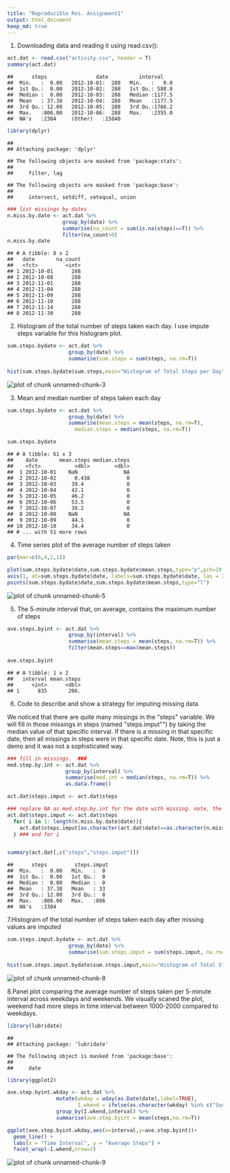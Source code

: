 ```yaml
---
title: "Reproducible Res. Assignment1"
output: html_document
keep_md: true 
---
```







1. Downloading data and reading it using read.csv():

```r
act.dat <- read.csv("activity.csv", header = T)
summary(act.dat)
```

```
##      steps                date          interval     
##  Min.   :  0.00   2012-10-01:  288   Min.   :   0.0  
##  1st Qu.:  0.00   2012-10-02:  288   1st Qu.: 588.8  
##  Median :  0.00   2012-10-03:  288   Median :1177.5  
##  Mean   : 37.38   2012-10-04:  288   Mean   :1177.5  
##  3rd Qu.: 12.00   2012-10-05:  288   3rd Qu.:1766.2  
##  Max.   :806.00   2012-10-06:  288   Max.   :2355.0  
##  NA's   :2304     (Other)   :15840
```

```r
library(dplyr)
```

```
## 
## Attaching package: 'dplyr'
```

```
## The following objects are masked from 'package:stats':
## 
##     filter, lag
```

```
## The following objects are masked from 'package:base':
## 
##     intersect, setdiff, setequal, union
```

```r
### list missings by dates
n.miss.by.date <- act.dat %>%
                  group_by(date) %>%
                  summarise(na_count = sum(is.na(steps)==T)) %>%
                  filter(na_count>0)
n.miss.by.date
```

```
## # A tibble: 8 x 2
##   date       na_count
##   <fct>         <int>
## 1 2012-10-01      288
## 2 2012-10-08      288
## 3 2012-11-01      288
## 4 2012-11-04      288
## 5 2012-11-09      288
## 6 2012-11-10      288
## 7 2012-11-14      288
## 8 2012-11-30      288
```



2. Histogram of the total number of steps taken each day. I use impute steps variable for this histogram plot.


```r
sum.steps.bydate <- act.dat %>%
                    group_by(date) %>%
                    summarise(sum.steps = sum(steps, na.rm=T))
                    
hist(sum.steps.bydate$sum.steps,main="Histogram of Total Steps per Day",col="grey",xlab="Total Steps per day")
```

![plot of chunk unnamed-chunk-3](figure/unnamed-chunk-3-1.png)

3. Mean and median number of steps taken each day


```r
sum.steps.bydate <- act.dat %>%
                    group_by(date) %>%
                    summarise(mean.steps = mean(steps, na.rm=T),
                      median.steps = median(steps, na.rm=T))

sum.steps.bydate
```

```
## # A tibble: 61 x 3
##    date       mean.steps median.steps
##    <fct>           <dbl>        <dbl>
##  1 2012-10-01    NaN               NA
##  2 2012-10-02      0.438            0
##  3 2012-10-03     39.4              0
##  4 2012-10-04     42.1              0
##  5 2012-10-05     46.2              0
##  6 2012-10-06     53.5              0
##  7 2012-10-07     38.2              0
##  8 2012-10-08    NaN               NA
##  9 2012-10-09     44.5              0
## 10 2012-10-10     34.4              0
## # ... with 51 more rows
```

4. Time series plot of the average number of steps taken


```r
par(mar=c(6,4,2,1))

plot(sum.steps.bydate$date,sum.steps.bydate$mean.steps,type="p",pch=19,xlab="Date",ylab="Average Steps",main="Average Steps Taken By Date",xaxt="n")
axis(1, at=sum.steps.bydate$date, labels=sum.steps.bydate$date, las = 2, cex.axis = 0.5)
points(sum.steps.bydate$date,sum.steps.bydate$mean.steps,type="l")
```

![plot of chunk unnamed-chunk-5](figure/unnamed-chunk-5-1.png)

5. The 5-minute interval that, on average, contains the maximum number of steps


```r
ave.steps.byint <- act.dat %>%
                    group_by(interval) %>%
                    summarise(mean.steps = mean(steps, na.rm=T)) %>%
                    filter(mean.steps==max(mean.steps))
  
ave.steps.byint
```

```
## # A tibble: 1 x 2
##   interval mean.steps
##      <int>      <dbl>
## 1      835       206.
```

6. Code to describe and show a strategy for imputing missing data

We noticed that there are quite many missings in the "steps" variable. We will fill in those missings in steps (named "steps.imput"") by taking the median value of that specific interval. If there is a missing in that specific date, then all missings in steps were in that specific date. Note, this is just a demo and it was not a sophisticated way. 


```r
### fill in missings.  ###
med.step.by.int <- act.dat %>%
                   group_by(interval) %>%
                   summarise(med.int = median(steps, na.rm=T)) %>%
                   as.data.frame()

act.dat$steps.imput <- act.dat$steps

### replace NA as med.step.by.int for the date with missing. note, the act.dat$interval order were exactly matched to med.step.by.int
act.dat$steps.imput <- act.dat$steps
  for( i in 1: length(n.miss.by.date$date)){
    act.dat$steps.imput[as.character(act.dat$date)==as.character(n.miss.by.date$date)[i]] <- med.step.by.int$med.int 
  } ### end for i


summary(act.dat[,c("steps","steps.imput")])
```

```
##      steps         steps.imput 
##  Min.   :  0.00   Min.   :  0  
##  1st Qu.:  0.00   1st Qu.:  0  
##  Median :  0.00   Median :  0  
##  Mean   : 37.38   Mean   : 33  
##  3rd Qu.: 12.00   3rd Qu.:  8  
##  Max.   :806.00   Max.   :806  
##  NA's   :2304
```

7.Histogram of the total number of steps taken each day after missing values are imputed


```r
sum.steps.imput.bydate <- act.dat %>%
                    group_by(date) %>%
                    summarise(sum.steps.imput = sum(steps.imput, na.rm=T))
                    
hist(sum.steps.imput.bydate$sum.steps.imput,main="Histogram of Total Steps (impute) per Day",col="grey",xlab="Total Steps per day")
```

![plot of chunk unnamed-chunk-8](figure/unnamed-chunk-8-1.png)

8.Panel plot comparing the average number of steps taken per 5-minute interval across weekdays and weekends. We visually scaned the plot, weekend had more steps in time interval between 1000-2000 compared to weekdays.




```r
library(lubridate)
```

```
## 
## Attaching package: 'lubridate'
```

```
## The following object is masked from 'package:base':
## 
##     date
```

```r
library(ggplot2)

ave.step.byint.wkday <- act.dat %>%
                mutate(wkday = wday(as.Date(date),label=TRUE),
                       I.wkend = ifelse(as.character(wkday) %in% c("Sun", "Sat"), "Weekend", "Weekday")) %>%
                group_by(I.wkend,interval) %>%
                summarise(ave.step.byint = mean(steps,na.rm=T)) 

ggplot(ave.step.byint.wkday,aes(x=interval,y=ave.step.byint))+
  geom_line() +
  labs(x = "Time Interval", y = "Average Steps") + 
  facet_wrap(~I.wkend,nrow=2)
```

![plot of chunk unnamed-chunk-9](figure/unnamed-chunk-9-1.png)
